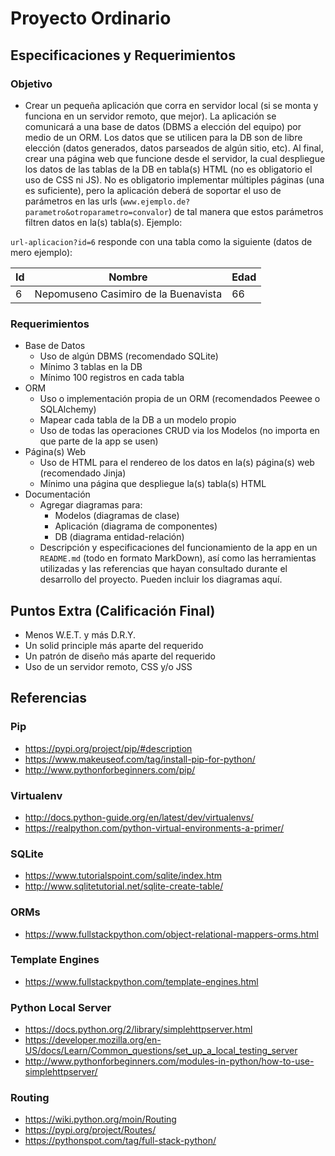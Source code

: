 # Proyecto Ordinario

## Especificaciones y Requerimientos

### Objetivo

- Crear un pequeña aplicación que corra en servidor local (si se monta y funciona en un servidor remoto, que mejor). La aplicación se comunicará a una base de datos (DBMS a elección del equipo) por medio de un ORM. Los datos que se utilicen para la DB son de libre elección (datos generados, datos parseados de algún sitio, etc). Al final, crear una página web que funcione desde el servidor, la cual despliegue los datos de las tablas de la DB en tabla(s) HTML (no es obligatorio el uso de CSS ni JS). No es obligatorio implementar múltiples páginas (una es suficiente), pero la aplicación deberá de soportar el uso de parámetros en las urls (`www.ejemplo.de?parametro&otroparametro=convalor`) de tal manera que estos parámetros filtren datos en la(s) tabla(s). Ejemplo:

`url-aplicacion?id=6` responde con una tabla como la siguiente (datos de mero ejemplo):

<table>
	<thead>
		<tr>
			<th>Id</th>
			<th>Nombre</th>
			<th>Edad</th>
		</tr>
	</thead>
	<tbody>
		<tr>
			<td>6</td>
			<td>Nepomuseno Casimiro de la Buenavista</td>
			<td>66</td>
		</tr>
	</tbody>
</table>


### Requerimientos

- Base de Datos
  - Uso de algún DBMS (recomendado SQLite)
  - Mínimo 3 tablas en la DB
  - Mínimo 100 registros en cada tabla
- ORM
  - Uso o implementación propia de un ORM (recomendados Peewee o SQLAlchemy)
  - Mapear cada tabla de la DB a un modelo propio
  - Uso de todas las operaciones CRUD via los Modelos (no importa en que parte de la app se usen)
- Página(s) Web
  - Uso de HTML para el rendereo de los datos en la(s) página(s) web (recomendado Jinja)
  - Mínimo una página que despliegue la(s) tabla(s) HTML
- Documentación
  - Agregar diagramas para:
    - Modelos (diagramas de clase)
    - Aplicación (diagrama de componentes)
    - DB (diagrama entidad-relación)
  - Descripción y especificaciones del funcionamiento de la app en un `README.md` (todo en formato MarkDown), así como las herramientas utilizadas y las referencias que hayan consultado durante el desarrollo del proyecto. Pueden incluir los diagramas aquí.

## Puntos Extra (Calificación Final)

* Menos W.E.T. y más D.R.Y.
* Un solid principle más aparte del requerido
* Un patrón de diseño más aparte del requerido
* Uso de un servidor remoto, CSS y/o JSS

## Referencias

### Pip
* https://pypi.org/project/pip/#description
* https://www.makeuseof.com/tag/install-pip-for-python/
* http://www.pythonforbeginners.com/pip/

### Virtualenv
* http://docs.python-guide.org/en/latest/dev/virtualenvs/
* https://realpython.com/python-virtual-environments-a-primer/

### SQLite
* https://www.tutorialspoint.com/sqlite/index.htm
* http://www.sqlitetutorial.net/sqlite-create-table/

### ORMs
* https://www.fullstackpython.com/object-relational-mappers-orms.html

### Template Engines
* https://www.fullstackpython.com/template-engines.html

### Python Local Server
* https://docs.python.org/2/library/simplehttpserver.html
* https://developer.mozilla.org/en-US/docs/Learn/Common_questions/set_up_a_local_testing_server
* http://www.pythonforbeginners.com/modules-in-python/how-to-use-simplehttpserver/

### Routing
* https://wiki.python.org/moin/Routing
* https://pypi.org/project/Routes/
* https://pythonspot.com/tag/full-stack-python/